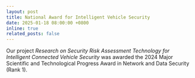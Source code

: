 ```yaml
---
layout: post
title: National Award for Intelligent Vehicle Security
date: 2025-01-18 08:00:00 +0800
inline: true
related_posts: false
---
```


Our project *Research on Security Risk Assessment Technology for Intelligent Connected Vehicle Security* was awarded the 2024 Major Scientific and Technological Progress Award in Network and Data Security (Rank 1).
